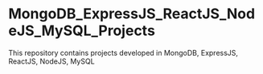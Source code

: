 # MongoDB_ExpressJS_ReactJS_NodeJS_MySQL_Projects
This repository contains projects developed in MongoDB, ExpressJS, ReactJS, NodeJS, MySQL
